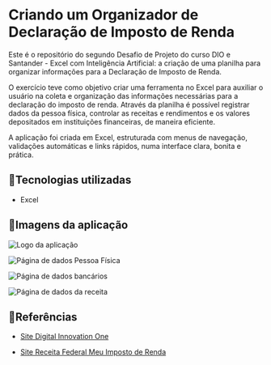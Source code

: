 # Criando um Organizador de Declaração de Imposto de Renda

Este é o repositório do segundo Desafio de Projeto do curso DIO e Santander - Excel com Inteligência Artificial: a criação de uma planilha para organizar informações para a Declaração de Imposto de Renda.

O exercício teve como objetivo criar uma ferramenta no Excel para auxiliar o usuário na coleta e organização das informações necessárias para a declaração do imposto de renda. Através da planilha é possível registrar dados da pessoa física, controlar as receitas e rendimentos e os valores depositados em instituições financeiras, de maneira eficiente. 

A aplicação foi criada em Excel, estruturada com menus de navegação, validações automáticas e links rápidos, numa interface clara, bonita e prática.

## 🎫Tecnologias utilizadas
- Excel

## 🎨Imagens da aplicação
![Logo da aplicação](https://github.com/RennieQ/dio-santander-excel-IR/blob/main/images/DIO_Lionapp_logo)

![Página de dados Pessoa Física](https://github.com/RennieQ/dio-santander-excel-IR/blob/main/images/DIO_Lionapp1)

![Página de dados bancários](https://github.com/RennieQ/dio-santander-excel-IR/blob/main/images/DIO_Lionapp2)

![Página de dados da receita](https://github.com/RennieQ/dio-santander-excel-IR/blob/main/images/DIO_Lionapp3)

## 🔎Referências

- [Site Digital Innovation One](https://web.dio.me/track/ff5b7fac-24a7-4168-be05-ef01695c8c14)

- [Site Receita Federal Meu Imposto de Renda](https://www.gov.br/receitafederal/pt-br/assuntos/meu-imposto-de-renda)


